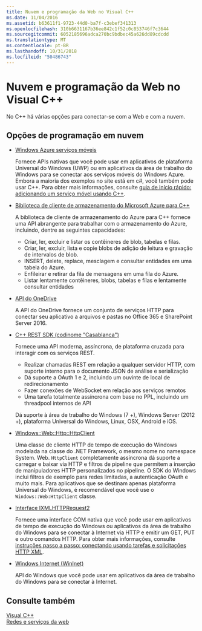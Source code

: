 ```yaml
---
title: Nuvem e programação da Web no Visual C++
ms.date: 11/04/2016
ms.assetid: b63611f1-9723-44d0-ba7f-c3ebef341313
ms.openlocfilehash: 310b6631167b36ee842c1f52c0c853746f7c3644
ms.sourcegitcommit: 6052185696adca270bc9bdbec45a626dd89cdcdd
ms.translationtype: MT
ms.contentlocale: pt-BR
ms.lasthandoff: 10/31/2018
ms.locfileid: "50486743"
---
```

# <a name="cloud-and-web-programming-in-visual-c"></a>Nuvem e programação da Web no Visual C++

No C++ há várias opções para conectar-se com a Web e com a nuvem.

## <a name="cloud-programming-options"></a>Opções de programação em nuvem

- [Windows Azure serviços móveis](http://www.windowsazure.com/develop/mobile/)

   Fornece APIs nativas que você pode usar em aplicativos de plataforma Universal do Windows (UWP) ou em aplicativos da área de trabalho do Windows para se conectar aos serviços móveis do Windows Azure. Embora a maioria dos exemplos no site está em c#, você também pode usar C++. Para obter mais informações, consulte [guia de início rápido: adicionando um serviço móvel usando C++](https://msdn.microsoft.com/library/windows/apps/dn263181.aspx).

- [Biblioteca de cliente de armazenamento do Microsoft Azure para C++](https://blogs.msdn.microsoft.com/windowsazurestorage/2015/04/29/microsoft-azure-storage-client-library-for-c-v1-0-0-general-availability/)

   A biblioteca de cliente de armazenamento do Azure para C++ fornece uma API abrangente para trabalhar com o armazenamento do Azure, incluindo, dentre as seguintes capacidades:

  - Criar, ler, excluir e listar os contêineres de blob, tabelas e filas.
  - Criar, ler, excluir, lista e copie blobs de adição de leitura e gravação de intervalos de blob.
  - INSERT, delete, replace, mesclagem e consultar entidades em uma tabela do Azure.
  - Enfileirar e retirar da fila de mensagens em uma fila do Azure.
  - Listar lentamente contêineres, blobs, tabelas e filas e lentamente consultar entidades

- [API do OneDrive](https://dev.onedrive.com/README.htm)

   A API do OneDrive fornece um conjunto de serviços HTTP para conectar seu aplicativo a arquivos e pastas no Office 365 e SharePoint Server 2016.

- [C++ REST SDK (codinome "Casablanca")](https://github.com/Microsoft/cpprestsdk)

   Fornece uma API moderna, assíncrona, de plataforma cruzada para interagir com os serviços REST.

  - Realizar chamadas REST em relação a qualquer servidor HTTP, com suporte interno para o documento JSON de análise e serialização
  - Dá suporte a OAuth 1 e 2, incluindo um ouvinte de local de redirecionamento
  - Fazer conexões de WebSocket em relação aos serviços remotos
  - Uma tarefa totalmente assíncrona com base no PPL, incluindo um threadpool internos de API

   Dá suporte à área de trabalho do Windows (7 +), Windows Server (2012 +), plataforma Universal do Windows, Linux, OSX, Android e iOS.

- [Windows::Web::Http::HttpClient](https://msdn.microsoft.com/library/windows/apps/windows.web.http.httpclient.aspx)

   Uma classe de cliente HTTP de tempo de execução do Windows modelada na classe do .NET Framework, o mesmo nome no namespace System. Web. `HttpClient` completamente assíncrona dá suporte a carregar e baixar via HTTP e filtros de pipeline que permitem a inserção de manipuladores HTTP personalizados no pipeline. O SDK do Windows inclui filtros de exemplo para redes limitadas, a autenticação OAuth e muito mais. Para aplicativos que se destinam apenas plataforma Universal do Windows, é recomendável que você use o `Windows::Web:HttpClient` classe.

- [Interface IXMLHTTPRequest2](/previous-versions/windows/desktop/api/msxml6/nn-msxml6-ixmlhttprequest2)

   Fornece uma interface COM nativa que você pode usar em aplicativos de tempo de execução do Windows ou aplicativos da área de trabalho do Windows para se conectar à Internet via HTTP e emitir um GET, PUT e outro comandos HTTP. Para obter mais informações, consulte [instruções passo a passo: conectando usando tarefas e solicitações HTTP XML](../parallel/concrt/walkthrough-connecting-using-tasks-and-xml-http-requests.md).

- [Windows Internet (WinInet)](/windows/desktop/WinInet/portal)

   API do Windows que você pode usar em aplicativos da área de trabalho do Windows para se conectar à Internet.

## <a name="see-also"></a>Consulte também

[Visual C++](../visual-cpp-in-visual-studio.md) <br/>
[Redes e serviços da web](/windows/uwp/networking/)
